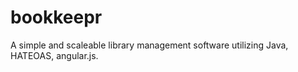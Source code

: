 # bookkeepr
A simple and scaleable library management software utilizing Java, HATEOAS, angular.js.
